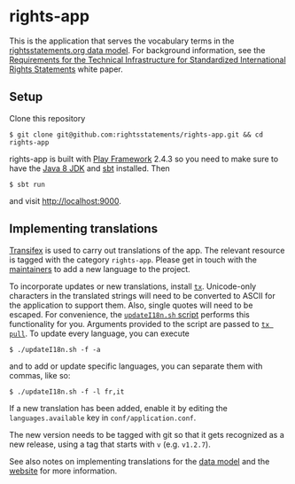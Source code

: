 # rights-app

This is the application that serves the vocabulary terms in the [rightsstatements.org data model](https://github.com/rightsstatements/data-model). For background information, see the [Requirements for the Technical Infrastructure for Standardized International Rights Statements](http://rightsstatements.org/en/documentation/technical-white-paper/) white paper.

## Setup

Clone this repository

    $ git clone git@github.com:rightsstatements/rights-app.git && cd rights-app

rights-app is built with [Play Framework](https://www.playframework.com/) 2.4.3 so you need to make sure to have the
[Java 8 JDK](http://www.oracle.com/technetwork/java/javase/downloads/jdk8-downloads-2133151.html)
and [sbt](http://www.scala-sbt.org/download.html) installed. Then

    $ sbt run

and visit [http://localhost:9000](http://localhost:9000).

## Implementing translations

[Transifex](https://www.transifex.com/rightsstatements-org/rightsstatementsorg/dashboard/) is used to carry out translations of the app. The relevant resource is tagged with the category `rights-app`. Please get in touch with the [maintainers](https://www.transifex.com/rightsstatements-org/rightsstatementsorg/settings/maintainers/) to add a new language to the project.

To incorporate updates or new translations, install [`tx`](https://docs.transifex.com/client/introduction). Unicode-only characters in the translated strings will need to be converted to ASCII for the application to support them. Also, single quotes will need to be escaped. For convenience, the [`updateI18n.sh` script](updateI18n.sh) performs this functionality for you. Arguments provided to the script are passed to [`tx pull`](https://docs.transifex.com/client/pull#command-options). To update every language, you can execute

    $ ./updateI18n.sh -f -a

and to add or update specific languages, you can separate them with commas, like so:

    $ ./updateI18n.sh -f -l fr,it

If a new translation has been added, enable it by editing the `languages.available` key in `conf/application.conf`.

The new version needs to be tagged with git so that it gets recognized as a new release, using a tag that starts with `v` (e.g. `v1.2.7`).

See also notes on implementing translations for the [data model](https://github.com/rightsstatements/data-model/blob/master/README.md) and the [website](https://github.com/rightsstatements/rightsstatements.github.io/blob/master/README.md) for more information.
